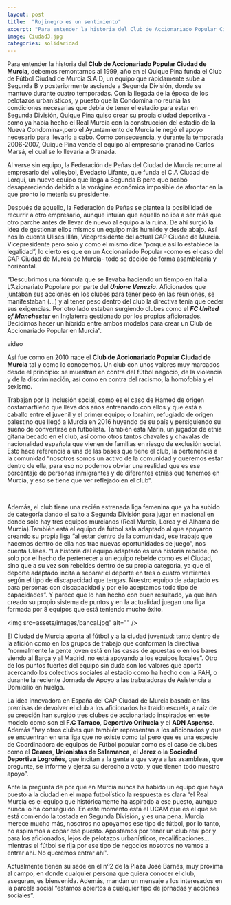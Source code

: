 ```yaml
---
layout: post
title:  "Rojinegro es un sentimiento"
excerpt: "Para entender la historia del Club de Accionariado Popular Ciudad de Murcia, debemos remontarnos al 1999, año en el Quique Pina funda el Club de Fútbol Ciudad de Murcia S.A.D, un equipo que rápidamente sube a Segunda B y posteriormente asciende a Segunda División, donde se mantuvo durante cuatro temporadas."
image: Ciudad3.jpg
categories: solidaridad
---
```


Para entender la historia del **Club de Accionariado Popular Ciudad de Murcia**, debemos remontarnos al 1999, año en el Quique Pina funda el Club de Fútbol Ciudad de Murcia S.A.D, un equipo que rápidamente sube a Segunda B y posteriormente asciende a Segunda División, donde se mantuvo durante cuatro temporadas. Con la llegada de la época de los pelotazos urbanísticos, y puesto que la Condomina no reunía las condiciones necesarias que debía de tener el estadio para estar en Segunda División, Quique Pina quiso crear su propia ciudad deportiva -como ya había hecho el Real Murcia con la construcción del estadio de la Nueva Condomina-,pero el Ayuntamiento de Murcia le negó el apoyo necesario para llevarlo a cabo. Como consecuencia, y durante la temporada 2006-2007, Quique Pina vende el equipo al empresario granadino Carlos Marsá, el cual se lo llevaría a Granada.

Al verse sin equipo, la Federación de Peñas del Ciudad de Murcia recurre al empresario del volleybol, Evedasto Lifante, que funda el C.A Ciudad de Lorquí, un nuevo equipo que llega a Segunda B pero que acabó desapareciendo debido a la vorágine económica imposible de afrontar en la que pronto lo metería su presidente.

Después de aquello, la Federación de Peñas se plantea la posibilidad de recurrir a otro empresario, aunque intuían que aquello no iba a ser más que otro parche antes de llevar de nuevo al equipo a la ruina. De ahí surgió la idea de gestionar ellos mismos un equipo más humilde y desde abajo. Así nos lo cuenta Ulises Illán, Vicepresidente del actual CAP Ciudad de Murcia. Vicepresidente pero solo y como el mismo dice “porque así lo establece la legalidad”, lo cierto es que en un Accionariado Popular -como es el caso del CAP Ciudad de Murcia de Murcia- todo se decide de forma asamblearia y horizontal.

“Descubrimos una fórmula que se llevaba haciendo un tiempo en Italia L’Azionariato Popolare por parte del **_Unione Venezia_**. Aficionados que juntaban sus acciones en los clubes para tener peso en las reuniones, se manifestaban (...) y al tener peso dentro del club la directiva tenía que ceder sus exigencias. Por otro lado estaban surgiendo clubes como el **_FC United of Manchester_** en Inglaterra gestionado por los propios aficionados. Decidimos hacer un híbrido entre ambos modelos para crear un Club de Accionariado Popular en Murcia”.

vídeo

Así fue como en 2010 nace el **Club de Accionariado Popular Ciudad de Murcia** tal y como lo conocemos. Un club con unos valores muy marcados desde el principio: se muestran en contra del fútbol negocio, de la violencia y de la discriminación, así como en contra del racismo, la homofobia y el sexismo.

Trabajan por la inclusión social, como es el caso de Hamed de origen costamarfileño que lleva dos años entrenando con ellos y que está a caballo entre el juvenil y el primer equipo; o Ibrahim, refugiado de origen palestino que llegó a Murcia en 2016 huyendo de su país y persiguiendo su sueño de convertirse en futbolista. También está Marín, un jugador de etnia gitana becado en el club, así como otros tantos chavales y chavalas de nacionalidad española que vienen de familias en riesgo de exclusión social. Esto hace referencia a una de las bases que tiene el club, la pertenencia a la comunidad “nosotros somos un activo de la comunidad y queremos estar dentro de ella, para eso no podemos obviar una realidad que es ese porcentaje de personas inmigrantes y de diferentes etnias que tenemos en Murcia, y eso se tiene que ver reflejado en el club”.

<span class="image right"><img src="{{ site.baseurl }}/assets/images/.jpg" alt="" /></span>

Además, el club tiene una recién estrenada liga femenina que ya ha subido de categoría dando el salto a Segunda División para jugar en nacional en donde solo hay tres equipos murcianos (Real Murcia, Lorca y el Alhama de Murcia).También está el equipo de fútbol sala adaptado al que apoyaron creando su propia liga “al estar dentro de la comunidad, ese trabajo que hacemos dentro de ella nos trae nuevas oportunidades de juego”, nos cuenta Ulises. “La historia del equipo adaptado es una historia rebelde, no solo por el hecho de pertenecer a un equipo rebelde como es el Ciudad, sino que a su vez son rebeldes dentro de su propia categoría, ya que el deporte adaptado incita a separar el deporte en tres o cuatro vertientes según el tipo de discapacidad que tengas. Nuestro equipo de adaptado es para personas con discapacidad y por ello aceptamos todo tipo de capacidades”. Y parece que lo han hecho con buen resultado, ya que han creado su propio sistema de puntos y en la actualidad juegan una liga formada por 8 equipos que está teniendo mucho éxito.

<span class="image fit"><img src=assets/images/bancal.jpg" alt="" /></span>

El Ciudad de Murcia aporta al fútbol y a la ciudad juventud: tanto dentro de la afición como en los grupos de trabajo que conforman la directiva “normalmente la gente joven está en las casas de apuestas o en los bares viendo al Barça y al Madrid, no está apoyando a los equipos locales”. Otro de los puntos fuertes del equipo sin duda son los valores que aporta acercando los colectivos sociales al estadio como ha hecho con la PAH, o durante la reciente Jornada de Apoyo a las trabajadoras de Asistencia a Domicilio en huelga.  

La idea innovadora en España del CAP Ciudad de Murcia basada en las premisas de devolver el club a los aficionados ha traído escuela, a raíz de su creación han surgido tres clubes de accionariado inspirados en este modelo como son el **F.C Tarraco**, **Deportivo Orihuela** y el **ADN Aspense**. Además “hay otros clubes que también representan a los aficionados y que se encuentran en una liga que no existe como tal pero que es una especie de Coordinadora de equipos de Fútbol popular como es el caso de clubes como el **Ceares**, **Unionistas de Salamanca**, el **Jerez** o la **Sociedad Deportiva Logroñés**, que incitan a la gente a que vaya a las asambleas, que pregunte, se informe y ejerza su derecho a voto, y que tienen todo nuestro apoyo”.

Ante la pregunta de por qué en Murcia nunca ha habído un equipo que haya puesto a la ciudad en el mapa futbolístico la respuesta es clara “el Real Murcia es el equipo que históricamente ha aspirado a ese puesto, aunque nunca lo ha conseguido. En este momento está el UCAM que es el que se está comiendo la tostada en Segunda División, y es una pena. Murcia merece mucho más, nosotros no apoyamos ese tipo de fútbol, por lo tanto, no aspiramos a copar ese puesto. Apostamos por tener un club real por y para los aficionados, lejos de pelotazos urbanísticos, recalificaciones... mientras el fútbol se rija por ese tipo de negocios nosotros no vamos a entrar ahí. No queremos entrar ahí”.  

Actualmente tienen su sede en el nº2 de la Plaza José Barnés, muy próxima al campo, en donde cualquier persona que quiera conocer el club, aseguran, es bienvenida. Además, mandan un mensaje a los interesados en la parcela social “estamos abiertos a cualquier tipo de jornadas y acciones sociales”.

